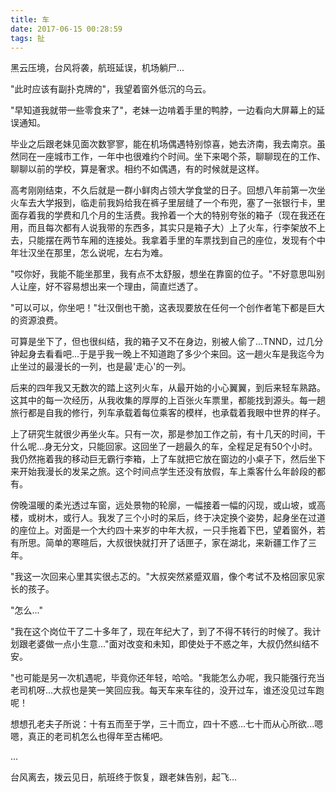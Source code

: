```yaml
---
title: 车
date: 2017-06-15 00:28:59
tags: 扯
---
```


黑云压境，台风将袭，航班延误，机场躺尸...

"此时应该有副扑克牌的"，我望着窗外低沉的乌云。

"早知道我就带一些零食来了"，老妹一边啃着手里的鸭脖，一边看向大屏幕上的延误通知。

<!-- more -->

毕业之后跟老妹见面次数寥寥，能在机场偶遇特别惊喜，她去济南，我去南京。虽然同在一座城市工作，一年中也很难约个时间。坐下来喝个茶，聊聊现在的工作、聊聊以前的学校，算是奢求。相约不如偶遇，有的时候就是这样。

高考刚刚结束，不久后就是一群小鲜肉占领大学食堂的日子。回想八年前第一次坐火车去大学报到，临走前我妈给我在裤子里层缝了一个布兜，塞了一张银行卡，里面存着我的学费和几个月的生活费。我拎着一个大的特别夸张的箱子（现在我还在用，而且每次都有人说我带的东西多，其实只是箱子大）上了火车，行李架放不上去，只能摆在两节车厢的连接处。我拿着手里的车票找到自己的座位，发现有个中年壮汉坐在那里，怎么说呢，左右为难。

"哎你好，我能不能坐那里，我有点不太舒服，想坐在靠窗的位子。"不好意思叫别人让座，好不容易想出来一个理由，简直烂透了。

"可以可以，你坐吧！"壮汉倒也干脆，这表现要放在任何一个创作者笔下都是巨大的资源浪费。

可算是坐下了，但也很纠结，我的箱子又不在身边，别被人偷了...TNND，过几分钟起身去看看吧...于是乎我一晚上不知道跑了多少个来回。这一趟火车是我迄今为止坐过的最漫长的一列，也是最'走心'的一列。

后来的四年我又无数次的踏上这列火车，从最开始的小心翼翼，到后来轻车熟路。这其中的每一次经历，从我收集的厚厚的上百张火车票里，都能找到源头。每一趟旅行都是自我的修行，列车承载着每位乘客的模样，也承载着我眼中世界的样子。

上了研究生就很少再坐火车。只有一次，那是参加工作之前，有十几天的时间，干什么呢...身无分文，只能回家。这回坐了一趟最久的车，全程足足有50个小时。我仍然拖着我的移动巨无霸行李箱，上了车就把它放在窗边的小桌子下，然后坐下来开始我漫长的发呆之旅。这个时间点学生还没有放假，车上乘客什么年龄段的都有。

傍晚温暖的柔光透过车窗，远处景物的轮廓，一幅接着一幅的闪现，或山坡，或高楼，或树木，或行人。我发了三个小时的呆后，终于决定换个姿势，起身坐在过道的座位上。对面是一个大约四十来岁的中年大叔，一只手拖着下巴，望着窗外，若有所思。简单的寒暄后，大叔很快就打开了话匣子，家在湖北，来新疆工作了三年。

"我这一次回来心里其实很忐忑的。"大叔突然紧蹙双眉，像个考试不及格回家见家长的孩子。

"怎么..."

"我在这个岗位干了二十多年了，现在年纪大了，到了不得不转行的时候了。我计划跟老婆做一点小生意..."面对改变和未知，即使处于不惑之年，大叔仍然纠结不安。

"也可能是另一次机遇呢，毕竟你还年轻，哈哈。"我能怎么办呢，我只能强行充当老司机呀...大叔也是笑一笑回应我。每天车来车往的，没开过车，谁还没见过车跑呢！

想想孔老夫子所说：十有五而至于学，三十而立，四十不惑...七十而从心所欲...嗯嗯，真正的老司机怎么也得年至古稀吧。

...

台风离去，拨云见日，航班终于恢复，跟老妹告别，起飞...

